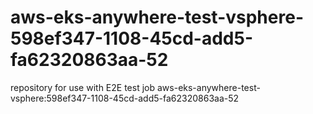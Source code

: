 # aws-eks-anywhere-test-vsphere-598ef347-1108-45cd-add5-fa62320863aa-52
repository for use with E2E test job aws-eks-anywhere-test-vsphere:598ef347-1108-45cd-add5-fa62320863aa-52
